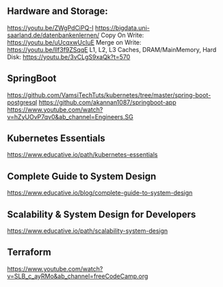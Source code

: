 


## Hardware and Storage: 
https://youtu.be/ZWgPdCiPQ-I
https://bigdata.uni-saarland.de/datenbankenlernen/
Copy On Write: 
https://youtu.be/uUcqxwUcIuE
Merge on Write: 
https://youtu.be/Ilf3f9ZSqqE
L1, L2, L3 Caches, DRAM/MainMemory, Hard Disk: 
https://youtu.be/3vCLgS9xaQk?t=570

## SpringBoot
https://github.com/VamsiTechTuts/kubernetes/tree/master/spring-boot-postgresql
https://github.com/akannan1087/springboot-app
https://www.youtube.com/watch?v=hZyUOvP7qv0&ab_channel=Engineers.SG

## Kubernetes Essentials
https://www.educative.io/path/kubernetes-essentials

## Complete Guide to System Design
https://www.educative.io/blog/complete-guide-to-system-design

## Scalability & System Design for Developers
https://www.educative.io/path/scalability-system-design

## Terraform
https://www.youtube.com/watch?v=SLB_c_ayRMo&ab_channel=freeCodeCamp.org